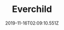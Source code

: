 ---
title: Everchild
artist: Dark Suns
date: 2019-11-16T02:09:10.551Z
cover: tumblr_odabwioake1vfaqyoo1_1280.jpg
styles:
  - Progressive Metal
links:
  spotify: https://open.spotify.com/album/1vjVyrpeom5P4YmzZIPpKD?si=kugSmix5QKG5BpArPC1GKQ
  youtube: https://music.youtube.com/watch?v=Pexputk3K2U
  applemusic: https://itunes.apple.com/us/album/everchild/1103153937?uo=4
  soundcloud: ""
  bandcamp: https://dark-suns.bandcamp.com/album/everchild
  googleplay: https://play.google.com/music/m/Bdbtypnqi6su547qqnocnhn5pvy?signup_if_needed=1
  deezer: https://www.deezer.com/album/12689244
---